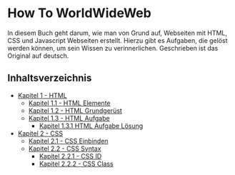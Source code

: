 # How To WorldWideWeb
In diesem Buch geht darum, wie man von Grund auf, Webseiten mit HTML, CSS und Javascript Webseiten erstellt. Hierzu gibt es Aufgaben, die gelöst werden können, um sein Wissen zu verinnerlichen. 
Geschrieben ist das Original auf deutsch.

## Inhaltsverzeichnis
- [Kapitel 1 - HTML](./html/Kapitel%201%20-%20HTML.md)
  - [Kapitel 1.1 - HTML Elemente](./html/Kapitel%201.1%20-%20HTML%20Elemente.md)
  - [Kapitel 1.2 - HTML Grundgerüst](./html/Kapitel%201.2%20-%20HTML%20Grundger%C3%BCst.md)
  - [Kapitel 1.3 - HTML Aufgabe](./html/Kapitel%201.3%20-%20HTML%20Aufgabe.md)
    - [Kapitel 1.3.1 HTML Aufgabe Lösung](./html/Kapitel%201.3.1%20-%20HTML%20Aufgabe%20L%C3%B6sung.md)
- [Kapitel 2 - CSS](./css/Kapitel%202%20-%20CSS.md)
  - [Kapitel 2.1 - CSS Einbinden](./css/Kapitel%202.1%20-%20CSS%20Einbinden.md)
  - [Kapitel 2.2 - CSS Syntax](./css/Kapitel%202.2%20-%20CSS%20Syntax.md)
    - [Kapitel 2.2.1 - CSS ID](./css/Kapitel%202.2.1%20-%20CSS%20ID.md)
    - [Kapitel 2.2.2 - CSS Class](./css/Kapitel%202.2.2%20-%20CSS%20Class.md)